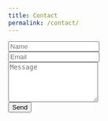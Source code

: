 ```yaml
---
title: Contact
permalink: /contact/
---
```


<div class="col-sm-7 slideanim">
  <div class="row">
    <div class="col-sm-6 form-group">
      <input class="form-control" id="name" name="name" placeholder="Name" type="text" required>
    </div>
    <div class="col-sm-6 form-group">
      <input class="form-control" id="email" name="_replyto" placeholder="Email" type="email" required>
    </div>
  </div>
  <textarea class="form-control" id="comments" name="message" placeholder="Message" rows="5"></textarea><br>
  <div class="row">
    <div class="col-sm-12 form-group">
      <button class="btn btn-default pull-right" type="submit">Send</button>
    </div>
  </div>
</div>

<input type="hidden" name="_next" value="https://gastrali.netlify.app/contact" />
<input type="text" name="_gotcha" style="display:none" />

<script>
document.addEventListener("DOMContentLoaded", function() {
    document.getElementById("contactform").addEventListener("submit", function(event) {
        // Prevent the default form submission behavior
        event.preventDefault();
        
        // Redirect the user to the contact page after form submission
        window.location.href = "https://gastrali.netlify.app/contact";
    });
});
</script>

